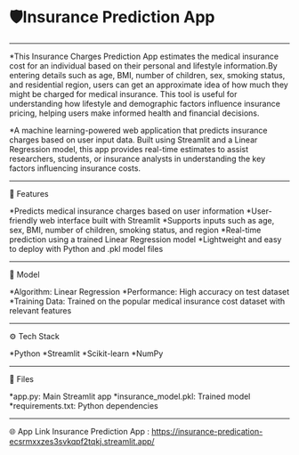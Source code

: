 # 🛡️Insurance Prediction App

---
  *This Insurance Charges Prediction App estimates the medical insurance cost for an individual based on their personal and lifestyle information.By entering details such as age, BMI, number of children, sex, smoking status, and residential region, users can get an approximate idea of how much they might be charged for medical insurance.
This tool is useful for understanding how lifestyle and demographic factors influence insurance pricing, helping users make informed health and financial decisions.

  *A machine learning-powered web application that predicts insurance charges based on user input data. Built using Streamlit and a Linear Regression model, this app provides real-time estimates to assist researchers, students, or insurance analysts in understanding the key factors influencing insurance costs.
  
---
🚀 Features

*Predicts medical insurance charges based on user information
*User-friendly web interface built with Streamlit
*Supports inputs such as age, sex, BMI, number of children, smoking status, and region
*Real-time prediction using a trained Linear Regression model
*Lightweight and easy to deploy with Python and .pkl model files

-----
🧠 Model

*Algorithm: Linear Regression 
*Performance: High accuracy on test dataset
*Training Data: Trained on the popular medical insurance cost dataset with relevant features

---
⚙️ Tech Stack

 *Python
 *Streamlit
 *Scikit-learn
 *NumPy
 
-----

📁 Files

*app.py: Main Streamlit app
*insurance_model.pkl: Trained model
*requirements.txt: Python dependencies

----
🌐 App Link
Insurance Prediction App : https://insurance-predication-ecsrmxxzes3svkqpf2tqkj.streamlit.app/
